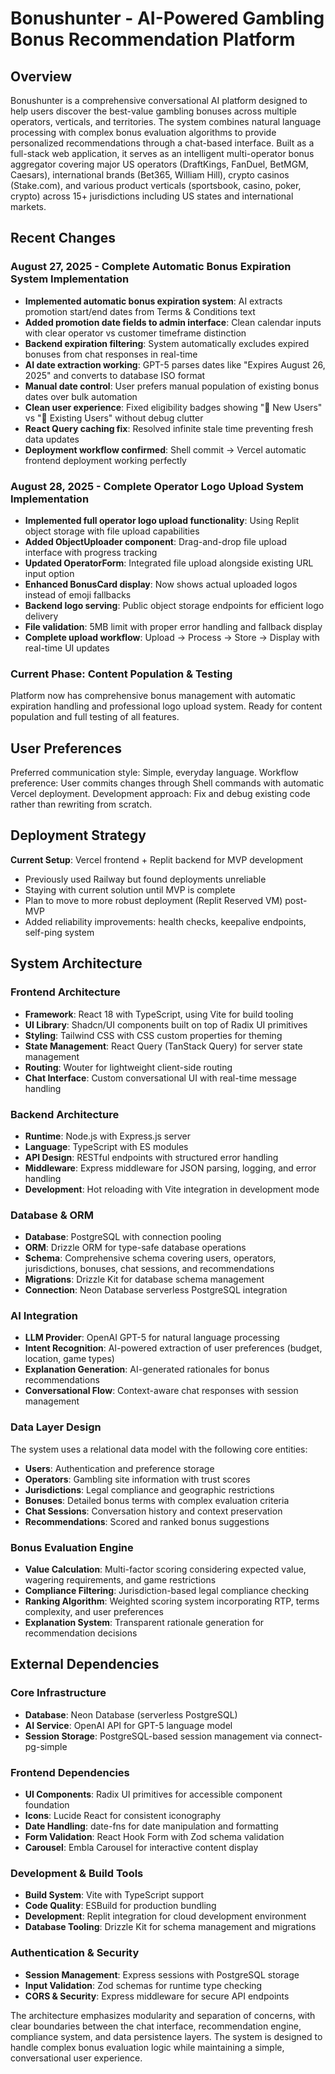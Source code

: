 # Bonushunter - AI-Powered Gambling Bonus Recommendation Platform

## Overview

Bonushunter is a comprehensive conversational AI platform designed to help users discover the best-value gambling bonuses across multiple operators, verticals, and territories. The system combines natural language processing with complex bonus evaluation algorithms to provide personalized recommendations through a chat-based interface. Built as a full-stack web application, it serves as an intelligent multi-operator bonus aggregator covering major US operators (DraftKings, FanDuel, BetMGM, Caesars), international brands (Bet365, William Hill), crypto casinos (Stake.com), and various product verticals (sportsbook, casino, poker, crypto) across 15+ jurisdictions including US states and international markets.

## Recent Changes

### August 27, 2025 - Complete Automatic Bonus Expiration System Implementation
- **Implemented automatic bonus expiration system**: AI extracts promotion start/end dates from Terms & Conditions text
- **Added promotion date fields to admin interface**: Clean calendar inputs with clear operator vs customer timeframe distinction
- **Backend expiration filtering**: System automatically excludes expired bonuses from chat responses in real-time
- **AI date extraction working**: GPT-5 parses dates like "Expires August 26, 2025" and converts to database ISO format
- **Manual date control**: User prefers manual population of existing bonus dates over bulk automation
- **Clean user experience**: Fixed eligibility badges showing "🎁 New Users" vs "👥 Existing Users" without debug clutter
- **React Query caching fix**: Resolved infinite stale time preventing fresh data updates
- **Deployment workflow confirmed**: Shell commit → Vercel automatic frontend deployment working perfectly

### August 28, 2025 - Complete Operator Logo Upload System Implementation
- **Implemented full operator logo upload functionality**: Using Replit object storage with file upload capabilities
- **Added ObjectUploader component**: Drag-and-drop file upload interface with progress tracking
- **Updated OperatorForm**: Integrated file upload alongside existing URL input option
- **Enhanced BonusCard display**: Now shows actual uploaded logos instead of emoji fallbacks
- **Backend logo serving**: Public object storage endpoints for efficient logo delivery
- **File validation**: 5MB limit with proper error handling and fallback display
- **Complete upload workflow**: Upload → Process → Store → Display with real-time UI updates

### Current Phase: Content Population & Testing  
Platform now has comprehensive bonus management with automatic expiration handling and professional logo upload system. Ready for content population and full testing of all features.

## User Preferences

Preferred communication style: Simple, everyday language.
Workflow preference: User commits changes through Shell commands with automatic Vercel deployment.
Development approach: Fix and debug existing code rather than rewriting from scratch.

## Deployment Strategy

**Current Setup**: Vercel frontend + Replit backend for MVP development
- Previously used Railway but found deployments unreliable
- Staying with current solution until MVP is complete
- Plan to move to more robust deployment (Replit Reserved VM) post-MVP
- Added reliability improvements: health checks, keepalive endpoints, self-ping system

## System Architecture

### Frontend Architecture
- **Framework**: React 18 with TypeScript, using Vite for build tooling
- **UI Library**: Shadcn/UI components built on top of Radix UI primitives
- **Styling**: Tailwind CSS with CSS custom properties for theming
- **State Management**: React Query (TanStack Query) for server state management
- **Routing**: Wouter for lightweight client-side routing
- **Chat Interface**: Custom conversational UI with real-time message handling

### Backend Architecture
- **Runtime**: Node.js with Express.js server
- **Language**: TypeScript with ES modules
- **API Design**: RESTful endpoints with structured error handling
- **Middleware**: Express middleware for JSON parsing, logging, and error handling
- **Development**: Hot reloading with Vite integration in development mode

### Database & ORM
- **Database**: PostgreSQL with connection pooling
- **ORM**: Drizzle ORM for type-safe database operations
- **Schema**: Comprehensive schema covering users, operators, jurisdictions, bonuses, chat sessions, and recommendations
- **Migrations**: Drizzle Kit for database schema management
- **Connection**: Neon Database serverless PostgreSQL integration

### AI Integration
- **LLM Provider**: OpenAI GPT-5 for natural language processing
- **Intent Recognition**: AI-powered extraction of user preferences (budget, location, game types)
- **Explanation Generation**: AI-generated rationales for bonus recommendations
- **Conversational Flow**: Context-aware chat responses with session management

### Data Layer Design
The system uses a relational data model with the following core entities:
- **Users**: Authentication and preference storage
- **Operators**: Gambling site information with trust scores
- **Jurisdictions**: Legal compliance and geographic restrictions
- **Bonuses**: Detailed bonus terms with complex evaluation criteria
- **Chat Sessions**: Conversation history and context preservation
- **Recommendations**: Scored and ranked bonus suggestions

### Bonus Evaluation Engine
- **Value Calculation**: Multi-factor scoring considering expected value, wagering requirements, and game restrictions
- **Compliance Filtering**: Jurisdiction-based legal compliance checking
- **Ranking Algorithm**: Weighted scoring system incorporating RTP, terms complexity, and user preferences
- **Explanation System**: Transparent rationale generation for recommendation decisions

## External Dependencies

### Core Infrastructure
- **Database**: Neon Database (serverless PostgreSQL)
- **AI Service**: OpenAI API for GPT-5 language model
- **Session Storage**: PostgreSQL-based session management via connect-pg-simple

### Frontend Dependencies
- **UI Components**: Radix UI primitives for accessible component foundation
- **Icons**: Lucide React for consistent iconography
- **Date Handling**: date-fns for date manipulation and formatting
- **Form Validation**: React Hook Form with Zod schema validation
- **Carousel**: Embla Carousel for interactive content display

### Development & Build Tools
- **Build System**: Vite with TypeScript support
- **Code Quality**: ESBuild for production bundling
- **Development**: Replit integration for cloud development environment
- **Database Tooling**: Drizzle Kit for schema management and migrations

### Authentication & Security
- **Session Management**: Express sessions with PostgreSQL storage
- **Input Validation**: Zod schemas for runtime type checking
- **CORS & Security**: Express middleware for secure API endpoints

The architecture emphasizes modularity and separation of concerns, with clear boundaries between the chat interface, recommendation engine, compliance system, and data persistence layers. The system is designed to handle complex bonus evaluation logic while maintaining a simple, conversational user experience.